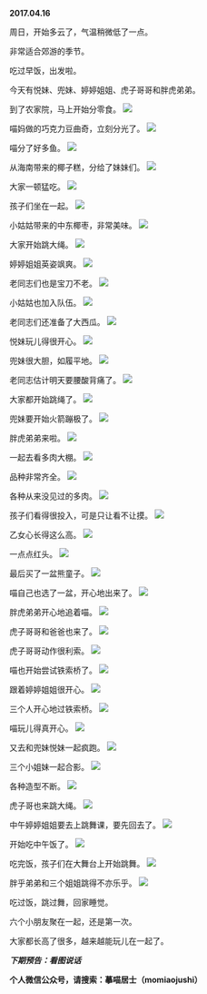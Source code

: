 
          
**2017.04.16**

周日，开始多云了，气温稍微低了一点。

非常适合郊游的季节。

吃过早饭，出发啦。

今天有悦妹、兜妹、婷婷姐姐、虎子哥哥和胖虎弟弟。

到了农家院，马上开始分零食。
![](//upload-images.jianshu.io/upload_images/51001-9aed34759dd86b85.jpg)


喵妈做的巧克力豆曲奇，立刻分光了。
![](//upload-images.jianshu.io/upload_images/51001-a355f67908a6fb19.jpg)


喵分了好多鱼。
![](//upload-images.jianshu.io/upload_images/51001-5b6fbdf04622c6af.jpg)


从海南带来的椰子糕，分给了妹妹们。
![](//upload-images.jianshu.io/upload_images/51001-ebed9f3e9b1a149e.jpg)


大家一顿猛吃。
![](//upload-images.jianshu.io/upload_images/51001-06363560b8504b52.jpg)


孩子们坐在一起。
![](//upload-images.jianshu.io/upload_images/51001-7877621906f9d6bf.jpg)


小姑姑带来的中东椰枣，非常美味。
![](//upload-images.jianshu.io/upload_images/51001-f5ec0353d7964cd5.jpg)


大家开始跳大绳。
![](//upload-images.jianshu.io/upload_images/51001-f0ba4721551d179a.jpg)


婷婷姐姐英姿飒爽。
![](//upload-images.jianshu.io/upload_images/51001-b7a7192097cc343f.jpg)


老同志们也是宝刀不老。
![](//upload-images.jianshu.io/upload_images/51001-a58ded4b053c6e2f.jpg)


小姑姑也加入队伍。
![](//upload-images.jianshu.io/upload_images/51001-b3b25a5bf5de550b.jpg)


老同志们还准备了大西瓜。
![](//upload-images.jianshu.io/upload_images/51001-97c8cb31a29f397a.jpg)


悦妹玩儿得很开心。
![](//upload-images.jianshu.io/upload_images/51001-74edba375a02b805.jpg)


兜妹很大胆，如履平地。
![](//upload-images.jianshu.io/upload_images/51001-c24b469b80967494.jpg)


老同志估计明天要腰酸背痛了。
![](//upload-images.jianshu.io/upload_images/51001-61fc43c501ee155c.jpg)


大家都开始跳绳了。
![](//upload-images.jianshu.io/upload_images/51001-c3f524d1b3242512.jpg)


兜妹要开始火箭蹦极了。
![](//upload-images.jianshu.io/upload_images/51001-069b84c14e64189b.jpg)


胖虎弟弟来啦。
![](//upload-images.jianshu.io/upload_images/51001-d19cc47ad1fd69f7.jpg)


一起去看多肉大棚。
![](//upload-images.jianshu.io/upload_images/51001-d879d116fe4d31a9.jpg)


品种非常齐全。
![](//upload-images.jianshu.io/upload_images/51001-f43fe363fcb26640.jpg)


各种从来没见过的多肉。
![](//upload-images.jianshu.io/upload_images/51001-66b71a2b1fd5cc12.jpg)


孩子们看得很投入，可是只让看不让摸。
![](//upload-images.jianshu.io/upload_images/51001-81d4c25a5a641310.jpg)


乙女心长得这么高。
![](//upload-images.jianshu.io/upload_images/51001-ff35295aa18f04fa.jpg)


一点点红头。
![](//upload-images.jianshu.io/upload_images/51001-c8d73cda0e67884a.jpg)


最后买了一盆熊童子。
![](//upload-images.jianshu.io/upload_images/51001-8c606cd43eae70f6.jpg)


喵自己也选了一盆，开心地出来了。
![](//upload-images.jianshu.io/upload_images/51001-0122479e56448fd3.jpg)


胖虎弟弟开心地追着喵。
![](//upload-images.jianshu.io/upload_images/51001-66c51a9afa556754.jpg)


虎子哥哥和爸爸也来了。
![](//upload-images.jianshu.io/upload_images/51001-6dbfb8714ffa181a.jpg)


虎子哥哥动作很利索。
![](//upload-images.jianshu.io/upload_images/51001-dc419f1b495124e1.jpg)


喵也开始尝试铁索桥了。
![](//upload-images.jianshu.io/upload_images/51001-b0ac63bb52e80272.jpg)


跟着婷婷姐姐很开心。
![](//upload-images.jianshu.io/upload_images/51001-e1e4ae82043f601c.jpg)


三个人开心地过铁索桥。
![](//upload-images.jianshu.io/upload_images/51001-3d9a694ac5689c22.jpg)


喵玩儿得真开心。
![](//upload-images.jianshu.io/upload_images/51001-5420f7b84a966a24.jpg)


又去和兜妹悦妹一起疯跑。
![](//upload-images.jianshu.io/upload_images/51001-9f7d0b158aa95ddb.jpg)


三个小姐妹一起合影。
![](//upload-images.jianshu.io/upload_images/51001-b8460cc97ce7ba16.jpg)


各种造型不断。
![](//upload-images.jianshu.io/upload_images/51001-8913c80268427cfa.jpg)


虎子哥也来跳大绳。
![](//upload-images.jianshu.io/upload_images/51001-93e85e429c2db8c5.jpg)


中午婷婷姐姐要去上跳舞课，要先回去了。
![](//upload-images.jianshu.io/upload_images/51001-7d1637f7bead1820.jpg)


开始吃中午饭了。
![](//upload-images.jianshu.io/upload_images/51001-ea87dd707e1b4a81.jpg)


吃完饭，孩子们在大舞台上开始跳舞。
![](//upload-images.jianshu.io/upload_images/51001-23e114ac65ef839e.jpg)


胖乎弟弟和三个姐姐跳得不亦乐乎。
![](//upload-images.jianshu.io/upload_images/51001-15c9ab6b7a11e4bb.jpg)


吃过饭，跳过舞，回家睡觉。

六个小朋友聚在一起，还是第一次。

大家都长高了很多，越来越能玩儿在一起了。


***下期预告：看图说话***


**个人微信公众号，请搜索：摹喵居士（momiaojushi）**

        